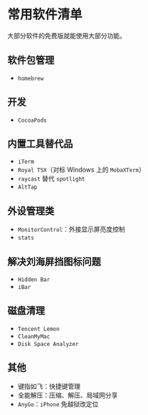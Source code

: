 # 常用软件清单

大部分软件的免费版就能使用大部分功能。

## 软件包管理

* `homebrew`

## 开发

* `CocoaPods`

## 内置工具替代品

* `iTerm`
* `Royal TSX`（对标 Windows 上的 `MobaXTerm`）
* `raycast` 替代 `spotlight`
* `AltTap`

## 外设管理类

* `MonitorControl`：外接显示屏亮度控制
* `stats`

## 解决刘海屏挡图标问题

* `Hidden Bar`
* `iBar`

## 磁盘清理

* `Tencent Lemon`
* `CleanMyMac`
* `Disk Space Analyzer`

## 其他

* 键指如飞：快捷键管理
* 全能解压：压缩、解压、局域网分享
* `AnyGo`：`iPhone` 免越狱改定位